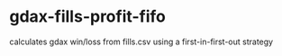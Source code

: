 # gdax-fills-profit-fifo
calculates gdax win/loss from fills.csv using a first-in-first-out strategy

